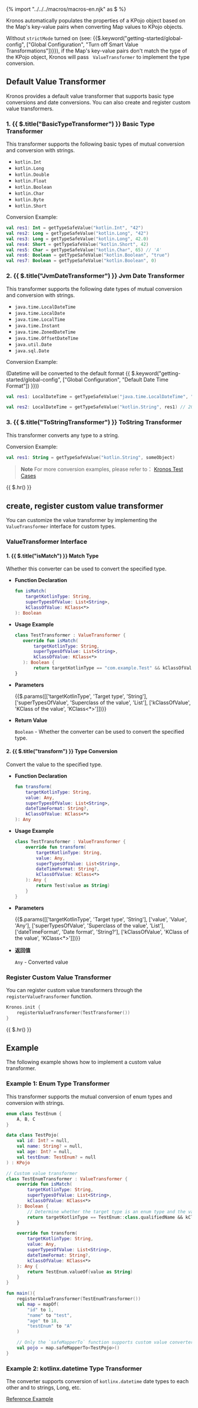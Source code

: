 {% import "../../../macros/macros-en.njk" as $ %}

Kronos automatically populates the properties of a KPojo object based on the Map's key-value pairs when converting Map values to KPojo objects.

Without `strictMode` turned on (see: {{$.keyword("getting-started/global-config", ["Global Configuration", "Turn off Smart Value Transformations"])}}), if the Map's key-value pairs don't match the type of the KPojo object, Kronos will pass ` ValueTransformer` to implement the type conversion.

## Default Value Transformer

Kronos provides a default value transformer that supports basic type conversions and date conversions. You can also create and register custom value transformers.

### 1. {{ $.title("BasicTypeTransformer") }} **Basic Type Transformer**

This transformer supports the following basic types of mutual conversion and conversion with strings.

- `kotlin.Int`
- `kotlin.Long`
- `kotlin.Double`
- `kotlin.Float`
- `kotlin.Boolean`
- `kotlin.Char`
- `kotlin.Byte`
- `kotlin.Short`

Conversion Example:

```kotlin
val res1: Int = getTypeSafeValue("kotlin.Int", "42")
val res2: Long = getTypeSafeValue("kotlin.Long", "42")
val res3: Long = getTypeSafeValue("kotlin.Long", 42.0)
val res4: Short = getTypeSafeValue("kotlin.Short", 42)
val res5: Char = getTypeSafeValue("kotlin.Char", 65) // 'A'
val res6: Boolean = getTypeSafeValue("kotlin.Boolean", "true")
val res7: Boolean = getTypeSafeValue("kotlin.Boolean", 0)
```

### 2. {{ $.title("JvmDateTransformer") }} **Jvm Date Transformer**

This transformer supports the following date types of mutual conversion and conversion with strings.

- `java.time.LocalDateTime`
- `java.time.LocalDate`
- `java.time.LocalTime`
- `java.time.Instant`
- `java.time.ZonedDateTime`
- `java.time.OffsetDateTime`
- `java.util.Date`
- `java.sql.Date`

Conversion Example:

(Datetime will be converted to the default format {{ $.keyword("getting-started/global-config", ["Global Configuration", "Default Date Time Format"]) }}))

```kotlin
val res1: LocalDateTime = getTypeSafeValue("java.time.LocalDateTime", "2023-10-17T10:00:00")

val res2: LocalDateTime = getTypeSafeValue("kotlin.String", res1) // 2023-10-17 10:00:00
```

### 3. {{ $.title("ToStringTransformer") }} **ToString Transformer**

This transformer converts any type to a string.

Conversion Example:

```kotlin
val res1: String = getTypeSafeValue("kotlin.String", someObject)
```

> **Note**
> For more conversion examples, please refer to：
> [Kronos Test Cases](https://github.com/Kronos-orm/Kronos-orm/blob/d42270658c589f86f39bb6a44e06905acfa79c48/kronos-testing/src/test/kotlin/com/kotlinorm/utils/CommonUtilTest.kt#L60)

{{ $.hr() }}

## create, register custom value transformer

You can customize the value transformer by implementing the `ValueTransformer` interface for custom types.

### ValueTransformer Interface

#### 1. {{ $.title("isMatch") }} **Match Type**

Whether this converter can be used to convert the specified type.

- **Function Declaration**

  ```kotlin
  fun isMatch(
      targetKotlinType: String,
      superTypesOfValue: List<String>,
      kClassOfValue: KClass<*>
  ): Boolean
  ```

- **Usage Example**
  
   ```kotlin
  class TestTransformer : ValueTransformer {
      override fun isMatch(
          targetKotlinType: String,
          superTypesOfValue: List<String>,
          kClassOfValue: KClass<*>
      ): Boolean {
          return targetKotlinType == "com.example.Test" && kClassOfValue == String::class
  }
   ```

- **Parameters**

  {{$.params([['targetKotlinType', 'Target type', 'String'], ['superTypesOfValue', 'Superclass of the value', 'List<String>'], ['kClassOfValue', 'KClass of the value', 'KClass<*>']])}}

- **Return Value**

  `Boolean` - Whether the converter can be used to convert the specified type.

#### 2. {{ $.title("transform") }} **Type Conversion**

Convert the value to the specified type.

- **Function Declaration**

  ```kotlin
  fun transform(
      targetKotlinType: String,
      value: Any,
      superTypesOfValue: List<String>,
      dateTimeFormat: String?,
      kClassOfValue: KClass<*>
  ): Any
  ```

- **Usage Example**

  ```kotlin
  class TestTransformer : ValueTransformer {
      override fun transform(
          targetKotlinType: String,
          value: Any,
          superTypesOfValue: List<String>,
          dateTimeFormat: String?,
          kClassOfValue: KClass<*>
      ): Any {
          return Test(value as String)
      }
  }
  ```

- **Parameters**

  {{$.params([['targetKotlinType', 'Target type', 'String'], ['value', 'Value', 'Any'], ['superTypesOfValue', 'Superclass of the value', 'List<String>'], ['dateTimeFormat', 'Date format', 'String?'], ['kClassOfValue', 'KClass of the value', 'KClass<*>']])}}

- **返回值**

  `Any` - Converted value

### Register Custom Value Transformer

You can register custom value transformers through the `registerValueTransformer` function.

```kotlin
Kronos.init {
    registerValueTransformer(TestTransformer())
}
```
{{ $.hr() }}

## Example

The following example shows how to implement a custom value transformer.

### Example 1: Enum Type Transformer

This transformer supports the mutual conversion of enum types and conversion with strings.

```kotlin
enum class TestEnum {
    A, B, C
}

data class TestPojo(
    val id: Int? = null,
    val name: String? = null,
    val age: Int? = null,
    val testEnum: TestEnum? = null
) : KPojo

// Custom value transformer
class TestEnumTransformer : ValueTransformer {
    override fun isMatch(
        targetKotlinType: String,
        superTypesOfValue: List<String>,
        kClassOfValue: KClass<*>
    ): Boolean {
        // Determine whether the target type is an enum type and the value type is a string
        return targetKotlinType == TestEnum::class.qualifiedName && kClassOfValue == String::class
    }

    override fun transform(
        targetKotlinType: String,
        value: Any,
        superTypesOfValue: List<String>,
        dateTimeFormat: String?,
        kClassOfValue: KClass<*>
    ): Any {
        return TestEnum.valueOf(value as String)
    }
}

fun main(){
    registerValueTransformer(TestEnumTransformer())
    val map = mapOf(
        "id" to 1,
        "name" to "test",
        "age" to 18,
        "testEnum" to "A"
    )

    // Only the `safeMapperTo` function supports custom value converters, while the `mapperTo` function does not support this.
    val pojo = map.safeMapperTo<TestPojo>()
}
```

### Example 2: kotlinx.datetime Type Transformer

The converter supports conversion of `kotlinx.datetime` date types to each other and to strings, Long, etc.

[Reference Example](https://github.com/Kronos-orm/Kronos-orm/blob/main/kronos-testing/src/test/kotlin/com/kotlinorm/utils/KotlinXDateTimeTransformer.kt)